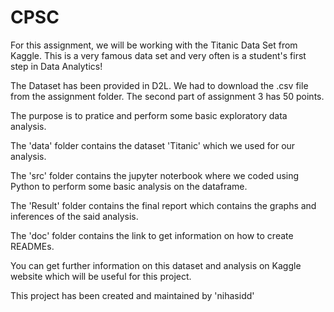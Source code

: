 # CPSC

For this assignment, we will be working with the Titanic Data Set from Kaggle. This is a very famous data set and very often is a student's first step in Data Analytics!

The Dataset has been provided in D2L. We had to download the .csv file from the assignment folder. The second part of assignment 3 has 50 points.

The purpose is to pratice and perform some basic exploratory data analysis.

The 'data' folder contains the dataset 'Titanic' which we used for our analysis.

The 'src' folder contains the jupyter noterbook where we coded using Python to perform some basic analysis on the dataframe.

The 'Result' folder contains the final report which contains the graphs and inferences of the said analysis.

The 'doc' folder contains the link to get information on how to create READMEs. 

You can get further information on this dataset and analysis on Kaggle website which will be useful for this project.

This project has been created and maintained by 'nihasidd'

